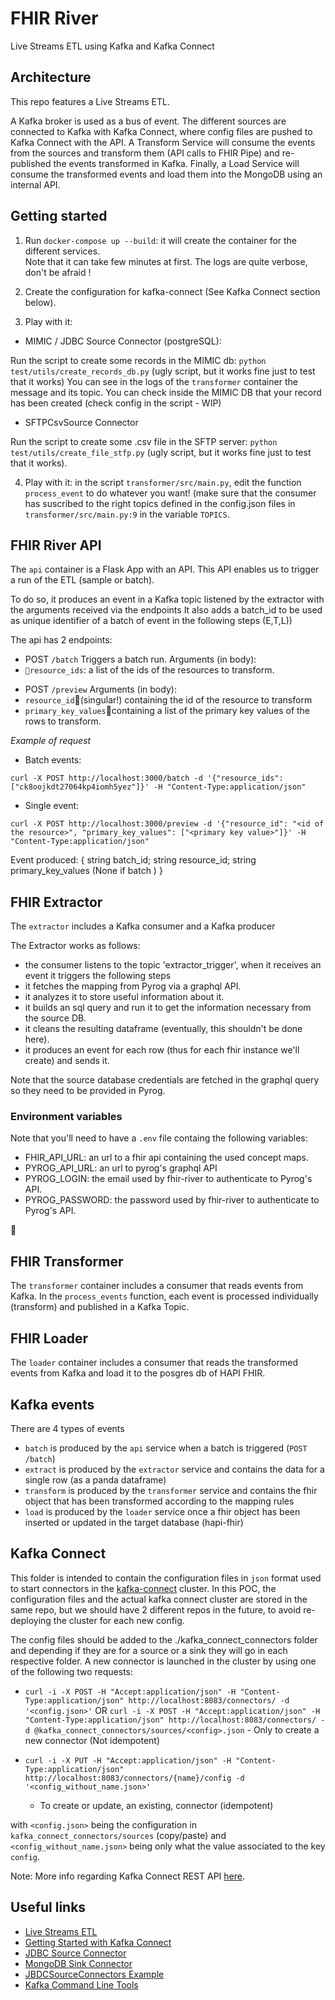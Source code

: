 # FHIR River

Live Streams ETL using Kafka and Kafka Connect

## Architecture

This repo features a Live Streams ETL.

A Kafka broker is used as a bus of event.
The different sources are connected to Kafka with Kafka Connect, where config files are pushed to Kafka Connect with the API.
A Transform Service will consume the events from the sources and transform them (API calls to FHIR Pipe) and re-published
the events transformed in Kafka. Finally, a Load Service will consume the transformed events and load them into the MongoDB
using an internal API.

## Getting started

1. Run `docker-compose up --build`: it will create the container for the different services.  
   Note that it can take few minutes at first. The logs are quite verbose, don't be afraid !

2. Create the configuration for kafka-connect (See Kafka Connect section below).

3. Play with it:

- MIMIC / JDBC Source Connector (postgreSQL):

Run the script to create some records in the MIMIC db: `python test/utils/create_records_db.py` (ugly script,
but it works fine just to test that it works)
You can see in the logs of the `transformer` container the message and its topic. You can check inside the MIMIC DB
that your record has been created (check config in the script - WIP)

- SFTPCsvSource Connector

Run the script to create some .csv file in the SFTP server: `python test/utils/create_file_stfp.py` (ugly script,
but it works fine just to test that it works).

4. Play with it: in the script `transformer/src/main.py`, edit the function `process_event` to do whatever you want!
   (make sure that the consumer has suscribed to the right topics defined in the config.json files in `transformer/src/main.py:9`
   in the variable `TOPICS`.

## FHIR River API

The `api` container is a Flask App with an API.
This API enables us to trigger a run of the ETL (sample or batch).

To do so, it produces an event in a Kafka topic listened by the extractor with the arguments received via the endpoints
It also adds a batch_id to be used as unique identifier of a batch of event in the following steps (E,T,L))

The api has 2 endpoints:

- POST `/batch`
  Triggers a batch run.
  Arguments (in body):
- `resource_ids`: a list of the ids of the resources to transform.

* POST `/preview`
  Arguments (in body):
* `resource_id`(singular!) containing the id of the resource to transform
* `primary_key_values`containing a list of the primary key values of the rows to transform.

_Example of request_

- Batch events:

```
curl -X POST http://localhost:3000/batch -d '{"resource_ids": ["ck8oojkdt27064kp4iomh5yez"]}' -H "Content-Type:application/json"
```

- Single event:

```
curl -X POST http://localhost:3000/preview -d '{"resource_id": "<id of the resource>", "primary_key_values": ["<primary key value>"]}' -H "Content-Type:application/json"
```

Event produced:
{
string batch_id;
string resource_id;
string primary_key_values (None if batch )
}

## FHIR Extractor

The `extractor` includes a Kafka consumer and a Kafka producer

The Extractor works as follows:

- the consumer listens to the topic 'extractor_trigger', when it receives an event it triggers the following steps
- it fetches the mapping from Pyrog via a graphql API.
- it analyzes it to store useful information about it.
- it builds an sql query and run it to get the information necessary from the source DB.
- it cleans the resulting dataframe (eventually, this shouldn't be done here).
- it produces an event for each row (thus for each fhir instance we'll create) and sends it.

Note that the source database credentials are fetched in the graphql query so they need to be provided in Pyrog.

### Environment variables

Note that you'll need to have a `.env` file containg the following variables:

- FHIR_API_URL: an url to a fhir api containing the used concept maps.
- PYROG_API_URL: an url to pyrog's graphql API
- PYROG_LOGIN: the email used by fhir-river to authenticate to Pyrog's API.
- PYROG_PASSWORD: the password used by fhir-river to authenticate to Pyrog's API.



## FHIR Transformer

The `transformer` container includes a consumer that reads events from Kafka.
In the `process_events` function, each event is processed individually (transform) and published in a Kafka Topic.

## FHIR Loader

The `loader` container includes a consumer that reads the transformed events from Kafka and load it to the posgres db of HAPI FHIR.

## Kafka events

There are 4 types of events

- `batch` is produced by the `api` service when a batch is triggered (`POST /batch`)
- `extract` is produced by the `extractor` service and contains the data for a single row (as a panda dataframe)
- `transform` is produced by the `transformer` service and contains the fhir object that has been transformed according to the mapping rules
- `load` is produced by the `loader` service once a fhir object has been inserted or updated in the target database (hapi-fhir)

## Kafka Connect

This folder is intended to contain the configuration files in `json` format used to start connectors in the
[kafka-connect](https://docs.confluent.io/current/connect/) cluster.
In this POC, the configuration files and the actual kafka connect cluster are stored in the same repo, but we should
have 2 different repos in the future, to avoid re-deploying the cluster for each new config.

The config files should be added to the ./kafka_connect_connectors folder and depending if they are for a source or a sink they will go in each respective folder.
A new connector is launched in the cluster by using one of the following two requests:

- `curl -i -X POST -H "Accept:application/json" -H "Content-Type:application/json" http://localhost:8083/connectors/ -d '<config.json>'`
  OR `curl -i -X POST -H "Accept:application/json" -H "Content-Type:application/json" http://localhost:8083/connectors/ -d @kafka_connect_connectors/sources/<config>.json` - Only to create a new connector (Not idempotent)

- `curl -i -X PUT -H "Accept:application/json" -H "Content-Type:application/json" http://localhost:8083/connectors/{name}/config -d '<config_without_name.json>'`
  - To create or update, an existing, connector (idempotent)

with `<config.json>` being the configuration in `kafka_connect_connectors/sources` (copy/paste) and `<config_without_name.json>`
being only what the value associated to the key `config`.

Note: More info regarding Kafka Connect REST API [here](https://docs.confluent.io/current/connect/references/restapi.html).

## Useful links

- [Live Streams ETL](https://qconsf.com/sf2016/system/files/keynotes-slides/etl_is_dead_long-live_streams.pdf)
- [Getting Started with Kafka Connect](https://docs.confluent.io/current/connect/userguide.html)
- [JDBC Source Connector](https://docs.confluent.io/current/connect/kafka-connect-jdbc/source-connector/index.html)
- [MongoDB Sink Connector](https://www.mongodb.com/blog/post/getting-started-with-the-mongodb-connector-for-apache-kafka-and-mongodb-atlas)
- [JBDCSourceConnectors Example](https://www.confluent.io/blog/kafka-connect-deep-dive-jdbc-source-connector/#specifying-tables)
- [Kafka Command Line Tools](https://kafka.apache.org/quickstart)
